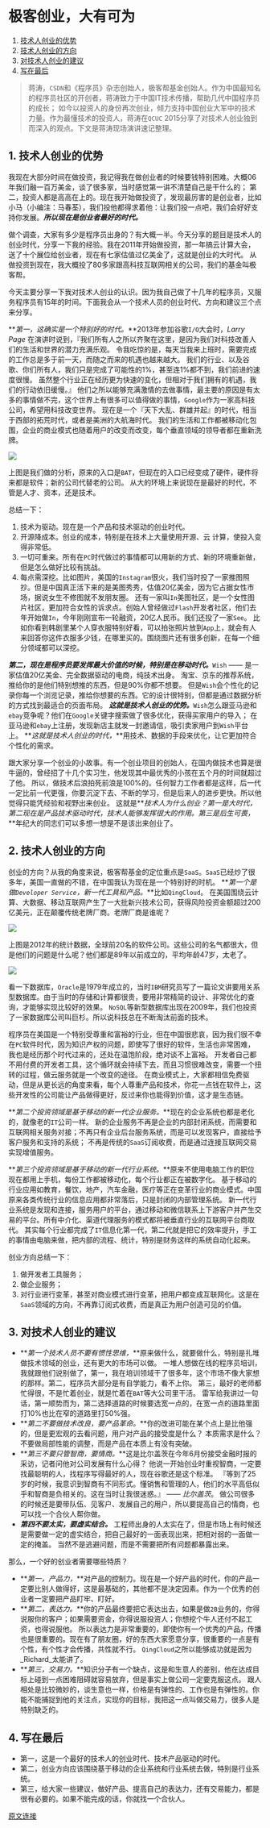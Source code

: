 极客创业，大有可为
=====================

1. [技术人创业的优势](#1-技术人创业的优势)
1. [技术人创业的方向](#2-技术人创业的方向)
1. [对技术人创业的建议](#3-对技术人创业的建议)
1. [写在最后](#4-写在最后)

> 蒋涛，`CSDN`和《程序员》杂志创始人，极客帮基金创始人。作为中国最知名的程序员社区的开创者，蒋涛致力于中国IT技术传播，帮助几代中国程序员的成长；
> 如今以投资人的身份再次创业，倾力支持中国创业大军中的技术力量。作为最懂技术的投资人，蒋涛在`QCUC` 2015分享了对技术人创业独到而深入的观点。下文是蒋涛现场演讲速记整理。

## 1. 技术人创业的优势

我现在大部分时间在做投资，我记得我在做创业者的时候要钱特别困难。大概06年我们融一百万美金，谈了很多家，当时感觉第一讲不清楚自己是干什么的；
第二，投资人都是高高在上的。现在我开始做投资了，发现最厉害的是创业者，比如小马（小编注：马春荃），我们投他都得求着他：让我们投一点吧，我们会好好支持你发展。**_所以现在是创业者最好的时代。_**

做个调查，大家有多少是程序员出身的？有大概一半。今天分享的题目是技术人的创业时代，分享一下我的经验。我在2011年开始做投资，那一年搞云计算大会，送了十个展位给创业者，现在有七家估值过亿美金了，这就是创业的大时代。
从做投资到现在，我大概投了80多家跟高科技互联网相关的公司，我们的基金叫极客帮。

今天主要分享一下我对技术人创业的认识。因为我自己做了十几年的程序员，又服务程序员有15年的时间。下面我会从一个技术人员的创业时代、方向和建议三个点来分享。

**_第一，这确实是一个特别好的时代。_**2013年参加谷歌`I/O`大会时，_Larry Page_ 在演讲时说到，『我们所有人之所以齐聚在这里，是因为我们对科技改善人们的生活和世界的潜力充满乐观。
令我吃惊的是，每天当我来上班时，需要完成的工作总是多于前一天，而随之而来的机遇也越来越大。
我们的行业、以及谷歌、你们所有人，我们只是完成了可能性的1%，甚至连1%都不到，我们前进的速度很慢。
虽然整个行业正在经历更为快速的变化，但相对于我们拥有的机遇，我们的行动依旧缓慢。』
他们之所以能够充满激情的去做事情，最主要的原因是有太多的事情做不完，这个世界上有很多可以值得做的事情，`Google`作为一家高科技公司，希望用科技改变世界。
现在是一个『天下大乱、群雄并起』的时代，相当于西部的拓荒时代，或者是美洲的大航海时代。
我们的生活和工作都被移动化包围，企业的商业模式也随着用户的改变而改变，每个垂直领域的领导者都在重新洗牌。

![](entrance.jpg)

上图是我们做的分析，原来的入口是`BAT`，但现在的入口已经变成了硬件，硬件将来都是软件；新的公司代替老的公司。
从大的环境上来说现在是最好的时代，不管是人才、资本，还是技术。

总结一下：

1. 技术为驱动。现在是一个产品和技术驱动的创业时代。
1. 开源降成本。创业的成本，特别是在技术上大量使用开源、云 计算，使投入变得非常低。
1. 一切可重来。所有在`PC`时代做过的事情都可以用新的方式、新的环境重新做，但是怎么做好比较有挑战。
1. 每点需深挖。比如图片，美国的`Instagram`很火，我们当时投了一家推图照抄。但是中国真正活下来的是美图秀秀，估值20亿美金，因为它占据女性市场，据说女生不修图就不发朋友圈。
还有一家叫`In`美图社区，是一个女性图片社区，更加符合女性的诉求点。创始人曾经做过`Flash`开发者社区，他们去年开始做`In`，今年刚刚宣布一轮融资，20亿人民币。我们还投了一家`See`。
比如你看到韩剧里某个人穿衣服特别好看，可以拍张照片放到`App`上，就会有人来回答你这件衣服多少钱，在哪里买的。围绕图片还有很多创新，在每一个细分领域都可以深挖。

**_第二，现在是程序员要发挥最大价值的时候，特别是在移动时代。_**`Wish` —— 是一家估值20亿美金、完全数据驱动的电商，纯技术出身。
淘宝、京东的推荐系统，推给你的是他们特别想推的东西，但是90%你都不想要。
但是`Wish`会个性化的记录你每一个浏览记录，推给你想要的东西。它的设计很特别，但都是通过数据分析的方式找到最适合的页面布局。
**_这就是技术人创业的优势。_**`Wish`怎么跟亚马逊和`ebay`竞争呢？他们在`Google`关键字搜索做了很多优化，获得买家用户的导入；
在亚马逊和`ebay`上注册，发现新店主就发一封邀请信，吸引卖家用户到`Wish`平台上。
**_这就是技术人创业的时代，_**用技术、数据的手段来优化，让它更加符合个性化的需求。

跟大家分享一个创业的小故事。有一个创业项目的创始人，在国内做技术也算是很牛逼的，曾经招了十几个实习生，他发现其中最优秀的小孩在五个月的时间就超过了他。
所以，做技术后浪拍死前浪是100%的。任何智力工作者都是这样，后一代一定比前一代更强，你要沉淀下去、不断的学习，但是后来人的进步更快。所以他觉得只能凭经验和视野出来创业。
这就是**_技术人为什么创业？第一是大时代，第二现在是产品技术驱动时代，技术人能够发挥很大的作用。第三是后生可畏，_**年纪大的同志们可以多想一想是不是该出来创业了。

## 2. 技术人创业的方向

创业的方向？从我的角度来说，极客帮基金的定位重点是`SaaS`。`SaaS`已经炒了很多年，美国一直做的不错，在中国我认为现在是一个特别好的时机。
**_第一个是做`Developer Service`，新一代工具和产品。_**比如`QingCloud`。
在美国围绕云计算、大数据、移动互联网产生了一大批新兴技术公司，获得风险投资金额超过200亿美元，正在颠覆传统老牌厂商。老牌厂商是谁呢？

![](companies.jpg)

上图是2012年的统计数据，全球前20名的软件公司。这些公司的名气都很大，但是他们的问题是什么呢？他们都是89年以前成立的，平均年龄47岁，太老了。

![](db.jpg)

看一下数据库，`Oracle`是1979年成立的，当时`IBM`研究员写了一篇论文讲要用关系型数据库。由于当时的存储和计算都很贵，要用非常精简的设计、非常优化的查询，才能够实现比较好的效果。
`NoSQL`等新型数据库出现在2009年，我们也投资了一家数据库公司叫巨杉。所以说科技总在不断淘汰前面的技术。

程序员在美国是一个特别受尊重和富裕的行业，但在中国很悲哀，因为我们很不幸在`PC`软件时代，因为知识产权的问题，即使写了很好的软件，生活也非常困难，我也是经历那个时代过来的，还处在温饱阶段，绝对谈不上富裕。
开发者自己都不用付费的开发者工具，这个循环就会持续下去，而且习惯很难改变，需要一个扭转的过程，做云服务就是一个改变的途径。
在商业模式上，大家都相信免费驱动，但是从更长远的角度来看，每个人尊重产品和技术，你花一点钱在软件上，这些开发性的公司能让产品做得更好，反过来你也能得到价值，这才是生态链。

**_第二个投资领域是基于移动的新一代企业服务。_**现在的企业系统也都是老化的，就像老的`IT`公司一样。
新的企业服务不再是企业的内部封闭系统，而需要和互联网相关服务对接；不再只有企业后台服务系统，而是可以发现客户，直接给予客户服务和支持的系统；
不再是传统的`SaaS`订阅收费，而是通过连接互联网交易实现增值服务。

**_第三个投资领域是基于移动的新一代行业系统。_**原来不使用电脑工作的职位现在都用上手机，每份工作都被移动化，每个行业都正在被数字化。
基于移动的行业应用如教育，餐饮，地产，汽车金融，医疗等正在变革行业的商业模式。中国原来各类传统行业的信息应用都非常落后，只是封闭的内部管理系统。
新一代行业系统是发现和连接，服务用户的平台，通过移动和微信联系上下游客户并产生交易的平台。所有中介化、渠道代理服务的模式都将被垂直行业的互联网平台商取代。
其实每个行业都完成了`IT`信息化第一代，第二代就是把它的效率提升，手工的事情由电脑来做，把内部的流程、统计，特别是财务这样的系统自动化起来。

创业方向总结一下：

1. 做开发者工具服务；
1. 做企业服务；
1. 对行业进行变革，甚至对商业模式进行变革，把用户都变成互联网化。这是在`SaaS`领域的方向，不再靠订阅式收费，而是真正为用户创造可见的价值。

## 3. 对技术人创业的建议

- **_第一个技术人员不要有惯性思维，_**原来做什么，就要做什么，特别是扎堆做技术领域的创业，还有更大的市场可以做。
一堆人想做在线的程序员培训，我就跟他们说别做了，第一，我在培训领域干了很多年，这个市场不像大家想的那样。第二，程序员大部分是有自学能力，看不上你。
第三，最好的老师都忙得很，不是忙着创业，就是忙着在`BAT`等大公司里干活。
雷军给我讲过一句话，第一顺势而为，第二选择道路的时候要选宽一点的，在宽一点的道路里面打10%也比在窄的道路里打50%强。
- **_第二不要做技术改良，要产品革命。_**你的改进可能在某个点上是比他强的，但是更宏观的去看问题，用户对产品的接受度是什么？
本质需求是什么？不要做局部性能的调整，而是产品在本质上有没有突破。
- **_第三不要只管智商，要情商。_**这是比尔盖茨在今年6月份接受金融时报的采访，记者问他对公司发展有什么心得？
他说一开始创业时重视智商，一定要找最聪明的人，找程序写得最好的人，现在谷歌还是这个标准。
『等到了25岁的时候，我意识到智商有不同形式。懂销售和管理的人，他们的水平高低似乎和智商是负相关的。这在当时让我很迷惑。』 —— _比尔盖茨_。
做公司很多的时候还是要带队伍、见客户、发展自己的用户，所以要提高自己的情商，也可以找一个合伙人帮你做。
- **_第四不要太实，要虚实结合。_**
工程师出身的人太实在了，但是市场上有时候还是需要做一定的虚实结合，把自己最好的一面表现出来，把相对弱的一面做一定的掩盖。
当然不是逃避问题，而是不需要把所有问题都暴露出来。

那么，一个好的创业者需要哪些特质？

- **_第一，产品力，_**对产品的控制力。现在是一个好产品的时代，你的产品一定要比别人做得好，这是最基础的，其他都不是决定因素。作为一个优秀的创业者一定要把产品盯牢、盯好。
- **_第二，表达力。_**你的产品最终要把它表达出去，如果是做`2B`业务的，你得说服你的客户；如果需要资金，你得说服投资人；你想挖个牛人还付不起工资，也得说服他。
所以表达力是非常重要的，即使你有一个优秀的产品，传播也是很重要的。现在有了朋友圈，好的东西大家愿意分享，很重要的一点是有个性，有个性才会传播，共性就不行。
`QingCloud`之所以能够成功就是因为_Richard_太能讲了。
- **_第三，交易力。_**知识分子有一个缺点，这是和生意人的差别，他在达成目标上碰到一点困难阻碍就容易放弃，但是事实上做公司一定要克服这点。
跟人相处是比较微妙的，谈生意也一样，价格是有弹性的、工作也是有弹性的。你能不能捕捉到他的关注点，实现你的目标，我把这一点叫做交易力，很多人是特别缺乏的。

## 4. 写在最后

- 第一，这是一个最好的技术人的创业时代、技术产品驱动的时代。
- 第二，创业方向应该围绕基于移动的企业系统和行业系统去做，特别是行业系统。
- 第三，给大家一些建议，做好产品、提高自己的表达力，还有交易能力，都是很有必要的。如果不能完成的话，你就找一个合伙人。

[原文连接](http://mp.weixin.qq.com/s?__biz=MjM5NDcyNzkwMw==&mid=207817810&idx=1&sn=f7ff0cd0771487facbe69f5622ce299e&scene=2&srcid=0914Bx6KykP3cVI6sFibbFOd&from=timeline&isappinstalled=0#rd)
